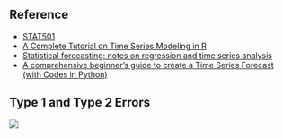 ## Reference

* [STAT501](https://newonlinecourses.science.psu.edu/stat501/node/2/)
* [A Complete Tutorial on Time Series Modeling in R](https://www.analyticsvidhya.com/blog/2015/12/complete-tutorial-time-series-modeling/)
* [Statistical forecasting: notes on regression and time series analysis](http://people.duke.edu/~rnau/411home.htm)
* [A comprehensive beginner’s guide to create a Time Series Forecast (with Codes in Python)](https://www.analyticsvidhya.com/blog/2016/02/time-series-forecasting-codes-python/)

## Type 1 and Type 2 Errors

![](https://github.com/geoffreylink/Projects/blob/master/05%20Statistical%20Methods/TypeOneTypeTwo.png)
